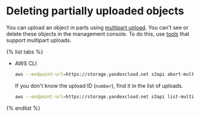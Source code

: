 # Deleting partially uploaded objects

You can upload an object in parts using [multipart upload](../../concepts/multipart.md). You can't see or delete these objects in the management console. To do this, use [tools](../../instruments/index.md) that support multipart uploads.

{% list tabs %}

- AWS CLI

  ```bash
  aws --endpoint-url=https://storage.yandexcloud.net s3api abort-multipart-upload --bucket <bucket-name> --key <key> --upload-id <number>
  ```

  If you don't know the upload ID (`number`), find it in the list of uploads.

  ```bash
  aws --endpoint-url=https://storage.yandexcloud.net s3api list-multipart-uploads --bucket <bucket-name>
  ```

{% endlist %}

